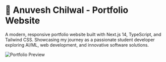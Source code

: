 # 🚀 Anuvesh Chilwal - Portfolio Website

A modern, responsive portfolio website built with Next.js 14, TypeScript, and Tailwind CSS. Showcasing my journey as a passionate student developer exploring AI/ML, web development, and innovative software solutions.

![Portfolio Preview](https://via.placeholder.com/800x400/3B82F6/FFFFFF?text=Portfolio+Preview)

